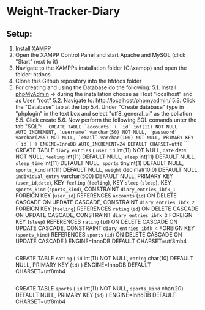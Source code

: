 # Weight-Tracker-Diary

## Setup:
1. Install [XAMPP](https://www.apachefriends.org/de/index.html)
2. Open the XAMPP Control Panel and start Apache and MySQL (click "Start" next to it)
3. Navigate to the XAMPPs installation folder (C:\xampp) and open the folder: htdocs
4. Clone this Github repository into the htdocs folder
5. For creating and using the Database do the following:
  5.1. Install [phpMyAdmin](https://www.phpmyadmin.net/) -> during the installation choose as Host "localhost" and as User "root"
  5.2. Navigate to: [http://localhost/phpmyadmin/](http://localhost/phpmyadmin/)
  5.3. Click the "Database" tab at the top
  5.4. Under "Create database" type in "phplogin" in the text box and select "utf8_general_ci" as the collation
  5.5. Click create
  5.6. Now perform the following SQL comands unter the tab "SQL":
       ```	
       CREATE TABLE `accounts` (
       `id` int(11) NOT NULL AUTO_INCREMENT,
       `username` varchar(50) NOT NULL,
       `password` varchar(255) NOT NULL,
       `email` varchar(100) NOT NULL,
       PRIMARY KEY (`id`)
       ) ENGINE=InnoDB AUTO_INCREMENT=24 DEFAULT CHARSET=utf8
       ``` 
       ```
       CREATE TABLE `diary_entries` (
       `user_id` int(11) NOT NULL,
       `date` date NOT NULL,
       `feeling` int(11) DEFAULT NULL,
       `sleep` int(11) DEFAULT NULL,
       `sleep_time` int(11) DEFAULT NULL,
       `sports` tinyint(1) DEFAULT NULL,
       `sports_kind` int(11) DEFAULT NULL,
       `weight` decimal(10,0) DEFAULT NULL,
       `individual_entry` varchar(500) DEFAULT NULL,
       PRIMARY KEY (`user_id`,`date`),
       KEY `feeling` (`feeling`),
       KEY `sleep` (`sleep`),
       KEY `sports_kind` (`sports_kind`),
       CONSTRAINT `diary_entries_ibfk_1` FOREIGN KEY (`user_id`) REFERENCES `accounts` (`id`) ON DELETE CASCADE ON UPDATE CASCADE,
       CONSTRAINT `diary_entries_ibfk_2` FOREIGN KEY (`feeling`) REFERENCES `rating` (`id`) ON DELETE CASCADE ON UPDATE CASCADE,
       CONSTRAINT `diary_entries_ibfk_3` FOREIGN KEY (`sleep`) REFERENCES `rating` (`id`) ON DELETE CASCADE ON UPDATE CASCADE,
       CONSTRAINT `diary_entries_ibfk_4` FOREIGN KEY (`sports_kind`) REFERENCES `sports` (`id`) ON DELETE CASCADE ON UPDATE CASCADE
      ) ENGINE=InnoDB DEFAULT CHARSET=utf8mb4
      ``` 
      ```
      CREATE TABLE `rating` (
       `id` int(11) NOT NULL,
       `rating` char(10) DEFAULT NULL,
       PRIMARY KEY (`id`)
      ) ENGINE=InnoDB DEFAULT CHARSET=utf8mb4
      ```
      ```    	
      CREATE TABLE `sports` (
       `id` int(11) NOT NULL,
       `sports_kind` char(20) DEFAULT NULL,
       PRIMARY KEY (`id`)
      ) ENGINE=InnoDB DEFAULT CHARSET=utf8mb4
      ``` 

    


